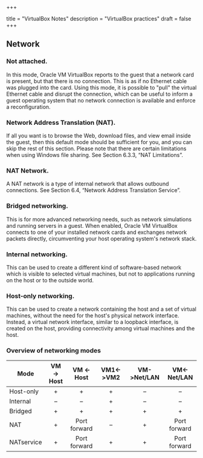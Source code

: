 +++



title = "VirtualBox Notes"
description = "VirtualBox practices"
draft = false
+++


## Network


### Not attached. 

In this mode, Oracle VM VirtualBox reports to the guest that a network card is present, but that there is no connection. This is as if no Ethernet cable was plugged into the card. Using this mode, it is possible to "pull" the virtual Ethernet cable and disrupt the connection, which can be useful to inform a guest operating system that no network connection is available and enforce a reconfiguration.

### Network Address Translation (NAT). 

If all you want is to browse the Web, download files, and view email inside the guest, then this default mode should be sufficient for you, and you can skip the rest of this section. Please note that there are certain limitations when using Windows file sharing. See Section 6.3.3, “NAT Limitations”.

### NAT Network. 

A NAT network is a type of internal network that allows outbound connections. See Section 6.4, “Network Address Translation Service”.

### Bridged networking. 

This is for more advanced networking needs, such as network simulations and running servers in a guest. When enabled, Oracle VM VirtualBox connects to one of your installed network cards and exchanges network packets directly, circumventing your host operating system's network stack.

### Internal networking. 

This can be used to create a different kind of software-based network which is visible to selected virtual machines, but not to applications running on the host or to the outside world.

### Host-only networking. 

This can be used to create a network containing the host and a set of virtual machines, without the need for the host's physical network interface. Instead, a virtual network interface, similar to a loopback interface, is created on the host, providing connectivity among virtual machines and the host.


### Overview of networking modes



Mode|VM -> Host|VM <- Host|VM1<->VM2| VM->Net/LAN|VM<-Net/LAN
----|:---:|:---:|:----:|:---:|:-----:|
Host-only | + | + | + | – |  – 
Internal | – | – | + | – | – 
Bridged | + | + | + | + | +  
NAT | + | Port forward | – | + | Port forward 
NATservice | + | Port forward | + | + | Port forward


